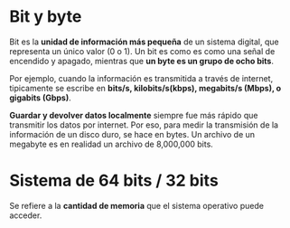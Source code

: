 # Bit y byte

Bit es la **unidad de información más pequeña** de un sistema digital, que representa un único valor (0 o 1). Un bit es como es como una señal de encendido y apagado, mientras que **un byte es un grupo de ocho bits**.

Por ejemplo, cuando la información es transmitida a través de internet, tipicamente se escribe en **bits/s, kilobits/s(kbps), megabits/s (Mbps), o gigabits (Gbps)**.

**Guardar y devolver datos localmente** siempre fue más rápido que transmitir los datos por internet. Por eso, para medir la transmisión de la información de un disco duro, se hace en bytes. Un archivo de un megabyte es en realidad un archivo de 8,000,000 bits.

# Sistema de 64 bits / 32 bits

Se refiere a la **cantidad de memoria** que el sistema operativo puede acceder.
